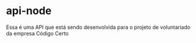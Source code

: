 # api-node
Essa é uma API que está sendo desenvolvida para o projeto de voluntariado da empresa Código Certo
